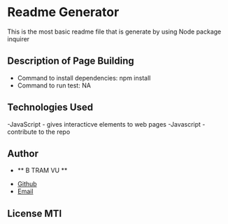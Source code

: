 
# Readme Generator
This is the most basic readme file that is generate by using Node package inquirer 

## Description of Page Building 
- Command to install dependencies: npm install
- Command to run test:  NA

## Technologies Used
-JavaScript - gives interacticve elements to web pages
-Javascript - contribute to the repo

## Author

* ** B TRAM VU ** 

- [Github](Vubao2303)
- [Email](bbbvut@gmail.com)

## License MTI 
